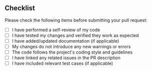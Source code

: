 ## Checklist
Please check the following items before submitting your pull request:

- [ ] I have performed a self-review of my code
- [ ] I have tested my changes and verified they work as expected
- [ ] I have added/updated documentation (if applicable)
- [ ] My changes do not introduce any new warnings or errors
- [ ] The code follows the project's coding style and guidelines
- [ ] I have linked any related issues in the PR description
- [ ] I have included relevant test cases (if applicable)
